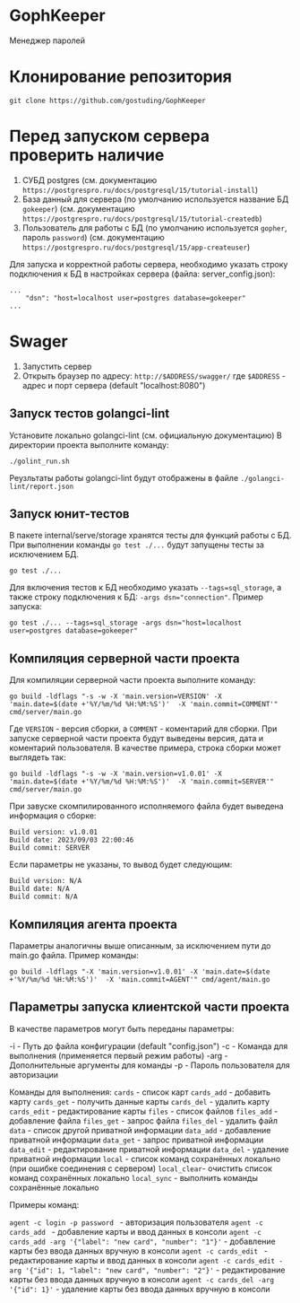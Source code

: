 # GophKeeper
Менеджер паролей 

# Клонирование репозитория
```
git clone https://github.com/gostuding/GophKeeper
```
# Перед запуском сервера проверить наличие

1. СУБД postgres (см. документацию `https://postgrespro.ru/docs/postgresql/15/tutorial-install`)
2. База данный для сервера (по умолчанию используется название БД `gokeeper`) (см. документацию `https://postgrespro.ru/docs/postgresql/15/tutorial-createdb`)
3. Пользователь для работы с БД (по умолчанию используется `gopher`, пароль `password`) (см. документацию `https://postgrespro.ru/docs/postgresql/15/app-createuser`)

Для запуска и корректной работы сервера, необходимо указать строку подключения к БД в настройках сервера (файла: server_config.json):

```
...
    "dsn": "host=localhost user=postgres database=gokeeper"
...
``` 


# Swager

1. Запустить сервер 
2. Открыть браузер по адресу: `http://$ADDRESS/swagger/` где `$ADDRESS` - адрес и порт сервера (default "localhost:8080")


## Запуск тестов golangci-lint

Установите локально golangci-lint (см. официальную документацию)
В директории проекта выполните команду:
```
./golint_run.sh
```
Реузльтаты работы golangci-lint будут отображены в файле `./golangci-lint/report.json`

## Запуск юнит-тестов 

В пакете internal/serve/storage хранятся тесты для функций работы с БД.
При выполнении команды ```go test ./...``` будут запущены тесты за исключением БД.
```
go test ./...
```
Для включения тестов к БД необходимо указать ```--tags=sql_storage```, 
а также строку подключения к БД: ```-args dsn="connection"```.
Пример запуска:
```
go test ./... --tags=sql_storage -args dsn="host=localhost user=postgres database=gokeeper"
``` 

## Компиляция серверной части проекта

Для компиляции серверной части проекта выполните команду:

```
go build -ldflags "-s -w -X 'main.version=VERSION' -X 'main.date=$(date +'%Y/%m/%d %H:%M:%S')'  -X 'main.commit=COMMENT'" cmd/server/main.go 
```
Где ```VERSION``` -  версия сборки, а ```COMMENT``` - коментарий для сборки.
При запуске серверной части проекта будут выведены версия, дата и коментарий пользователя.
В качестве примера, строка сборки может выглядеть так: 

```
go build -ldflags "-s -w -X 'main.version=v1.0.01' -X 'main.date=$(date +'%Y/%m/%d %H:%M:%S')'  -X 'main.commit=SERVER'" cmd/server/main.go
```
При завуске скомпилированного исполняемого файла будет выведена информация о сборке:
```
Build version: v1.0.01
Build date: 2023/09/03 22:00:46
Build commit: SERVER
```
Если параметры не указаны, то вывод будет следующим:
```
Build version: N/A
Build date: N/A
Build commit: N/A
```

## Компиляция агента проекта

Параметры аналогичны выше описанным, за исключением пути до main.go файла. Пример команды:
```
go build -ldflags "-X 'main.version=v1.0.01' -X 'main.date=$(date +'%Y/%m/%d %H:%M:%S')'  -X 'main.commit=AGENT'" cmd/agent/main.go
```
## Параметры запуска клиентской части проекта

В качестве параметров могут быть переданы параметры:

-i   - Путь до файла конфигурации (default "config.json")
-c   - Команда для выполнения (применяется первый режим работы)
-arg - Дополнительные аргументы для команды
-p   - Пароль пользователя для авторизации

Команды для выполнения:
`cards` - список карт
`cards_add`  - добавить карту
`cards_get`  - получить данные карты
`cards_del`  - удалить карту
`cards_edit` - редактирование карты
`files`      - список файлов
`files_add`  - добавление файла
`files_get`  - запрос файла
`files_del`  - удалить файл
`data`       - список другой приватной информации
`data_add`   - добавление приватной информации
`data_get`   - запрос приватной информации
`data_edit`  - редактирование приватной информации
`data_del`   - удаление приватной информации
`local`      - список команд сохранённых локально (при ошибке соединения с сервером)
`local_clear`- очистить список команд сохранённых локально 
`local_sync` - выполнить команды сохранённые локально 

Примеры команд:

`agent -c login -p password ` - авторизация пользователя
`agent -c cards_add ` - добавление карты и ввод данных в консоли
`agent -c cards_add -arg '{"label": "new card", "number": "1"}'` - добавление карты без ввода данных вручную в консоли
`agent -c cards_edit ` - редактирование карты и ввод данных в консоли
`agent -c cards_edit -arg '{"id": 1, "label": "new card", "number": "2"}'` - редактирование карты без ввода данных вручную в консоли
`agent -c cards_del -arg '{"id": 1}'` - удаление карты без ввода данных вручную в консоли
